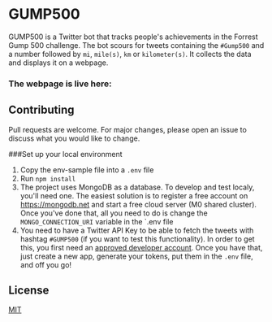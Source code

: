 # GUMP500

GUMP500 is a Twitter bot that tracks people's achievements in the Forrest Gump 500 challenge. The bot scours for tweets containing the `#Gump500` and a number followed by `mi`, `mile(s)`, `km` or `kilometer(s)`. It collects the data and displays it on a webpage.

### The webpage is live here:  


## Contributing
Pull requests are welcome. For major changes, please open an issue to discuss what you would like to change.

###Set up your local environment
1. Copy the env-sample file into a `.env` file
2. Run `npm install`
1. The project uses MongoDB as a database. To develop and test localy, you'll need one.
   The easiest solution is to register a free account on https://mongodb.net and start a free cloud server (M0 shared cluster).
   Once you've done that, all you need to do is change the `MONGO_CONNECTION_URI` variable in the `.env file
1. You need to have a Twitter API Key to be able to fetch the tweets with hashtag `#GUMP500` (if you want to test this functionality). In order to get this, you first need an [approved developer account](https://developer.twitter.com/en/portal/dashboard).
   Once you have that, just create a new app, generate your tokens, put them in the `.env` file, and off you go!


## License
[MIT](https://choosealicense.com/licenses/mit/)

